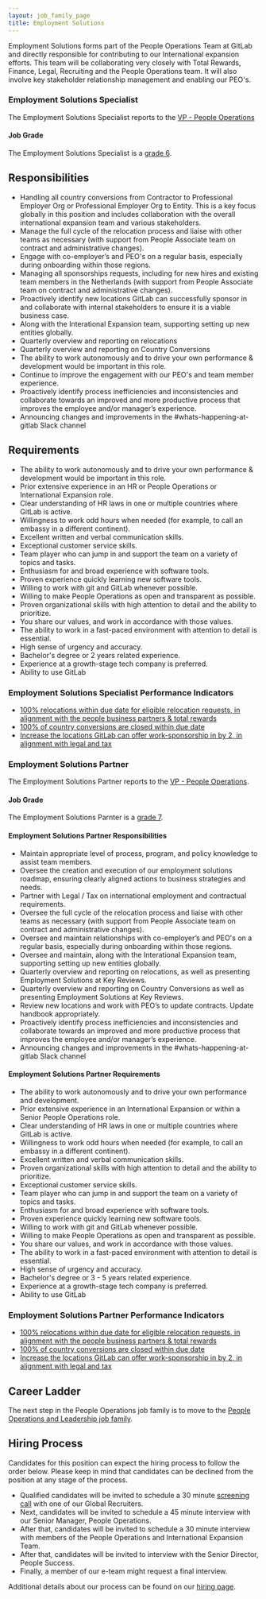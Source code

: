 ```yaml
---
layout: job_family_page
title: Employment Solutions
---
```


Employment Solutions forms part of the People Operations Team at GitLab and directly responsible for contributing to our International expansion efforts. This team will be collaborating very closely with Total Rewards, Finance, Legal, Recruiting and the People Operations team. It will also involve key stakeholder relationship management and enabling our PEO's. 

### Employment Solutions Specialist
The Employment Solutions Specialist reports to the [VP - People Operations](https://about.gitlab.com/job-families/people-ops/people-operations/)

#### Job Grade
The Employment Solutions Specialist is a [grade 6](/handbook/total-rewards/compensation/compensation-calculator/#gitlab-job-grades).

## Responsibilities
* Handling all country conversions from Contractor to Professional Employer Org or Professional Employer Org to Entity. This is a key focus globally in this position and includes collaboration with the overall international expansion team and various stakeholders.
* Manage the full cycle of the relocation process and liaise with other teams as necessary (with support from People Associate team on contract and administrative changes).
* Engage with co-employer’s and PEO's on a regular basis, especially during onboarding within those regions.
* Managing all sponsorships requests, including for new hires and existing team members in the Netherlands (with support from People Associate team on contract and administrative changes).
* Proactively identify new locations GitLab can successfully sponsor in and collaborate with internal stakeholders to ensure it is a viable business case.
* Along with the Interational Expansion team, supporting setting up new entities globally. 
* Quarterly  overview and reporting on relocations 
* Quarterly overview and reporting on Country Conversions 
* The ability to work autonomously and to drive your own performance & development would be important in this role.
* Continue to improve the engagement with our PEO's and team member experience.
* Proactively identify process inefficiencies and inconsistencies and collaborate towards an improved and more productive process that improves the employee and/or manager’s experience.
* Announcing changes and improvements in the #whats-happening-at-gitlab Slack channel


## Requirements
* The ability to work autonomously and to drive your own performance & development would be important in this role.
* Prior extensive experience in an HR or People Operations or International Expansion role.
* Clear understanding of HR laws in one or multiple countries where GitLab is active.
* Willingness to work odd hours when needed (for example, to call an embassy in a different continent).
* Excellent written and verbal communication skills.
* Exceptional customer service skills.
* Team player who can jump in and support the team on a variety of topics and tasks.
* Enthusiasm for and broad experience with software tools.
* Proven experience quickly learning new software tools.
* Willing to work with git and GitLab whenever possible.
* Willing to make People Operations as open and transparent as possible.
* Proven organizational skills with high attention to detail and the ability to prioritize.
* You share our values, and work in accordance with those values.
* The ability to work in a fast-paced environment with attention to detail is essential.
* High sense of urgency and accuracy.
* Bachelor's degree or 2 years related experience.
* Experience at a growth-stage tech company is preferred.
* Ability to use GitLab

### Employment Solutions Specialist Performance Indicators
* [100% relocations within due date for eligible relocation requests, in alignment with the people business partners & total rewards](https://about.gitlab.com/handbook/people-group/people-success-performance-indicators/#complete-relocations-within-due-date-for-eligible-relocation-requests-in-alignment-with-the-people-business-partners--total-rewards)
* [100% of country conversions are closed within due date](https://about.gitlab.com/handbook/people-group/people-success-performance-indicators/#country-conversions-completed-within-due-date) 
* [Increase the locations GitLab can offer work-sponsorship in by 2, in alignment with legal and tax](https://about.gitlab.com/handbook/people-group/people-success-performance-indicators/#increase-the-locations-gitlab-can-offer-work-sponsorship-in-alignment-with-legal-and-tax)

### Employment Solutions Partner
The Employment Solutions Partner reports to the [VP - People Operations](https://about.gitlab.com/job-families/people-ops/people-operations/).

#### Job Grade
The Employment Solutions Parnter is a [grade 7](/handbook/total-rewards/compensation/compensation-calculator/#gitlab-job-grades).

#### Employment Solutions Partner Responsibilities
* Maintain appropriate level of process, program, and policy knowledge to assist team members.
* Oversee the creation and execution of our employment solutions roadmap, ensuring clearly aligned actions to business strategies and needs.  
* Partner with Legal / Tax on international employment and contractual requirements.
* Oversee the full cycle of the relocation process and liaise with other teams as necessary (with support from People Associate team on contract and administrative changes).
* Oversee and maintain relationships with co-employer’s and PEO's on a regular basis, especially during onboarding within those regions.
* Oversee and maintain, along with the Interational Expansion team, supporting setting up new entities globally. 
* Quarterly overview and reporting on relocations, as well as presenting Employment Solutions at Key Reviews.
* Quarterly overview and reporting on Country Conversions as well as presenting Employment Solutions at Key Reviews.
* Review new locations and work with PEO’s to update contracts. Update handbook appropriately.
* Proactively identify process inefficiencies and inconsistencies and collaborate towards an improved and more productive process that improves the employee and/or manager’s experience.
* Announcing changes and improvements in the #whats-happening-at-gitlab Slack channel

#### Employment Solutions Partner Requirements
* The ability to work autonomously and to drive your own performance and development.
* Prior extensive experience in an International Expansion or within a Senior People Operations role.
* Clear understanding of HR laws in one or multiple countries where GitLab is active.
* Willingness to work odd hours when needed (for example, to call an embassy in a different continent).
* Excellent written and verbal communication skills.
* Proven organizational skills with high attention to detail and the ability to prioritize.
* Exceptional customer service skills.
* Team player who can jump in and support the team on a variety of topics and tasks.
* Enthusiasm for and broad experience with software tools.
* Proven experience quickly learning new software tools.
* Willing to work with git and GitLab whenever possible.
* Willing to make People Operations as open and transparent as possible.
* You share our values, and work in accordance with those values.
* The ability to work in a fast-paced environment with attention to detail is essential.
* High sense of urgency and accuracy.
* Bachelor's degree or 3 - 5 years related experience.
* Experience at a growth-stage tech company is preferred.
* Ability to use GitLab

### Employment Solutions Partner Performance Indicators
* [100% relocations within due date for eligible relocation requests, in alignment with the people business partners & total rewards](https://about.gitlab.com/handbook/people-group/people-success-performance-indicators/#complete-relocations-within-due-date-for-eligible-relocation-requests-in-alignment-with-the-people-business-partners--total-rewards) 
* [100% of country conversions are closed within due date](https://about.gitlab.com/handbook/people-group/people-success-performance-indicators/#country-conversions-completed-within-due-date) 
* [Increase the locations GitLab can offer work-sponsorship in by 2, in alignment with legal and tax](https://about.gitlab.com/handbook/people-group/people-success-performance-indicators/#increase-the-locations-gitlab-can-offer-work-sponsorship-in-alignment-with-legal-and-tax)

## Career Ladder
The next step in the People Operations job family is to move to the [People Operations and Leadership job family](https://gitlab.com/gitlab-com/www-gitlab-com/blob/master/sites/uncategorized/source/job-families/people-ops/people-operations/index.html.md).

## Hiring Process
Candidates for this position can expect the hiring process to follow the order below. Please keep in mind that candidates can be declined from the position at any stage of the process.
* Qualified candidates will be invited to schedule a 30 minute [screening call](/handbook/hiring/interviewing/#screening-call) with one of our Global Recruiters.
* Next, candidates will be invited to schedule a 45 minute interview with our Senior Manager, People Operations. 
* After that, candidates will be invited to schedule a 30 minute interview with members of the People Operations and International Expansion Team.
* After that, candidates will be invited to interview with the Senior Director, People Success.
* Finally, a member of our e-team might request a final interview.

Additional details about our process can be found on our [hiring page](/handbook/hiring).
